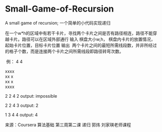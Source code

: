 # Small-Game-of-Recursion
A small game of recursion; 一个简单的小代码实现递归

在一个w*h的区域中有若干卡片，寻找两个卡片之间是否有路径相连，路径不能穿越卡片。路径可以在区域外部通行
输入
  棋盘大小w,h， 棋盘内卡片的放置情况， 起始卡片位置，目标卡片位置
输出
  两个卡片之间的最短所需线段数，并非所经过的格子个数，而是连接两个卡片之间所需线段即路径转弯次数。
  
  例：
  4 4 
  
  xxxx  
  xx x  
  xx x  
  xxxx 
  
  2 2 4 2
  output: impossible
  
  2 2 4 3
  output: 2
  
  1 3 4 4
  output: 4
  
  
  来源：Coursera 算法基础 第三周第二课 递归 郭炜 刘家瑛老师课程
